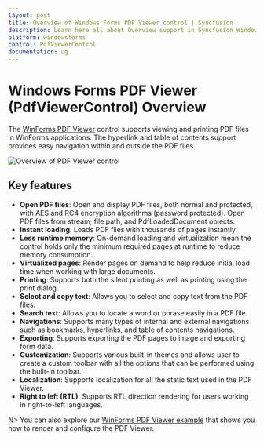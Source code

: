 ```yaml
---
layout: post
title: Overview of Windows Forms PDF Viewer control | Syncfusion
description: Learn here all about Overview support in Syncfusion Windows Forms PDF Viewer (PdfViewerControl) control and more details.
platform: windowsforms
control: PdfViewerControl
documentation: ug
---
```


# Windows Forms PDF Viewer (PdfViewerControl) Overview

The [WinForms PDF Viewer](https://www.syncfusion.com/winforms-ui-controls/pdf-viewer) control supports viewing and printing PDF files in WinForms applications. The hyperlink and table of contents support provides easy navigation within and outside the PDF files.

![Overview of PDF Viewer control](Overview_images/pdfviewer_overview.png)

## Key features

* **Open PDF files**: Open and display PDF files, both normal and protected, with AES and RC4 encryption algorithms (password protected). Open PDF files from stream, file path, and PdfLoadedDocument objects.
* **Instant loading**: Loads PDF files with thousands of pages instantly.
* **Less runtime memory**: On-demand loading and virtualization mean the control holds only the minimum required pages at runtime to reduce memory consumption.
* **Virtualized pages**: Render pages on demand to help reduce initial load time when working with large documents.
* **Printing**: Supports both the silent printing as well as printing using the print dialog.
* **Select and copy text**: Allows you to select and copy text from the PDF files.
* **Search text**: Allows you to locate a word or phrase easily in a PDF file.
* **Navigations**: Supports many types of internal and external navigations such as bookmarks, hyperlinks, and table of contents navigations.
* **Exporting**: Supports exporting the PDF pages to image and exporting form data.
* **Customization**: Supports various built-in themes and allows user to create a custom toolbar with all the options that can be performed using the built-in toolbar.
* **Localization**: Supports localization for all the static text used in the PDF Viewer.
* **Right to left (RTL)**: Supports RTL direction rendering for users working in right-to-left languages.

N> You can also explore our [WinForms PDF Viewer example](https://github.com/syncfusion/winforms-demos/tree/master/pdfviewer) that shows you how to render and configure the PDF Viewer.